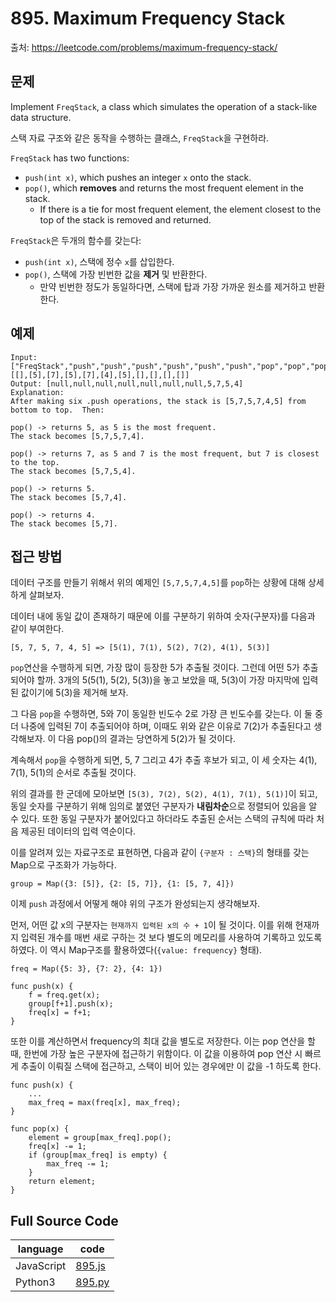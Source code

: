 # 895. Maximum Frequency Stack
출처: https://leetcode.com/problems/maximum-frequency-stack/

## 문제

Implement  `FreqStack`, a class which simulates the operation of a stack-like data structure.

스택 자료 구조와 같은 동작을 수행하는 클래스, `FreqStack`을 구현하라.

`FreqStack` has two functions:

-   `push(int x)`, which pushes an integer  `x`  onto the stack.
-   `pop()`, which  **removes**  and returns the most frequent element in the stack.
    -   If there is a tie for most frequent element, the element closest to the top of the stack is removed and returned.

`FreqStack`은 두개의 함수를 갖는다:
- `push(int x)`, 스택에 정수 `x`를 삽입한다.
- `pop()`, 스택에 가장 빈번한 값을 **제거** 및 반환한다.
	- 만약 빈번한 정도가 동일하다면, 스택에 탑과 가장 가까운 원소를 제거하고 반환한다. 

## 예제

```
Input:
["FreqStack","push","push","push","push","push","push","pop","pop","pop","pop"],
[[],[5],[7],[5],[7],[4],[5],[],[],[],[]]
Output: [null,null,null,null,null,null,null,5,7,5,4]
Explanation:
After making six .push operations, the stack is [5,7,5,7,4,5] from bottom to top.  Then:

pop() -> returns 5, as 5 is the most frequent.
The stack becomes [5,7,5,7,4].

pop() -> returns 7, as 5 and 7 is the most frequent, but 7 is closest to the top.
The stack becomes [5,7,5,4].

pop() -> returns 5.
The stack becomes [5,7,4].

pop() -> returns 4.
The stack becomes [5,7].
```

## 접근 방법

데이터 구조를 만들기 위해서 위의 예제인 `[5,7,5,7,4,5]`를  `pop`하는 상황에 대해 상세하게 살펴보자.

데이터 내에 동일 값이 존재하기 때문에 이를 구분하기 위하여 숫자(구분자)를 다음과 같이 부여한다.
```
[5, 7, 5, 7, 4, 5] => [5(1), 7(1), 5(2), 7(2), 4(1), 5(3)]
```
`pop`연산을 수행하게 되면, 가장 많이 등장한 5가 추출될 것이다. 그런데 어떤 5가 추출되어야 할까. 3개의 5(5(1), 5(2), 5(3))을 놓고 보았을 때, 5(3)이 가장 마지막에 입력된 값이기에 5(3)을 제거해 보자.

그 다음 `pop`을 수행하면, 5와 7이 동일한 빈도수 2로 가장 큰 빈도수를 갖는다. 이 둘 중 더 나중에 입력된 7이 추출되어야 하며, 이때도 위와 같은 이유로 7(2)가 추출된다고 생각해보자. 이 다음 pop()의 결과는 당연하게 5(2)가 될 것이다.

계속해서 `pop`을 수행하게 되면, 5, 7 그리고 4가 추출 후보가 되고, 이 세 숫자는 4(1), 7(1), 5(1)의 순서로 추출될 것이다. 

위의 결과를 한 군데에 모아보면 `[5(3), 7(2), 5(2), 4(1), 7(1), 5(1)]`이 되고, 동일 숫자를 구분하기 위해 임의로 붙였던 구분자가 **내림차순**으로 정렬되어 있음을 알 수 있다. 또한 동일 구분자가 붙어있다고 하더라도 추출된 순서는 스택의 규칙에 따라 처음 제공된 데이터의 입력 역순이다.

이를 알려져 있는 자료구조로 표현하면, 다음과 같이 `{구분자 : 스택}`의 형태를 갖는 Map으로 구조화가 가능하다.
```
group = Map({3: [5]}, {2: [5, 7]}, {1: [5, 7, 4]})
```

이제 `push` 과정에서 어떻게 해야 위의 구조가 완성되는지 생각해보자.

먼저, 어떤 값 x의 구분자는 `현재까지 입력된 x의 수 + 1`이 될 것이다. 이를 위해 현재까지 입력된 개수를 매번 새로 구하는 것 보다 별도의 메모리를 사용하여 기록하고 있도록 하였다. 이 역시 Map구조를 활용하였다(`{value: frequency}` 형태).
```
freq = Map({5: 3}, {7: 2}, {4: 1})
```
```
func push(x) {
	f = freq.get(x);
	group[f+1].push(x);
	freq[x] = f+1;
}
```
또한 이를 계산하면서 frequency의 최대 값을 별도로 저장한다. 이는 pop 연산을 할 때, 한번에 가장 높은 구분자에 접근하기 위함이다. 이 값을 이용하여 pop 연산 시 빠르게 추출이 이뤄질 스택에 접근하고, 스택이 비어 있는 경우에만 이 값을 -1 하도록 한다.

```
func push(x) {
	...
	max_freq = max(freq[x], max_freq);
}

func pop(x) {
	element = group[max_freq].pop();
	freq[x] -= 1;
	if (group[max_freq] is empty) {
		max_freq -= 1;
	}
	return element;
}
```

## Full Source Code

|language|code|
|-|-
|JavaScript|[895.js](https://github.com/opwe37/Algorithm-Study/blob/master/LeetCode/src/895.js)|
|Python3|[895.py](https://github.com/opwe37/Algorithm-Study/blob/master/LeetCode/src/895.py)|
